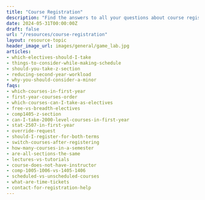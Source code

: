 ```yaml
---
title: "Course Registration"
description: "Find the answers to all your questions about course registration."
date: 2024-05-31T00:00:00Z
draft: false
url: "/resources/course-registration"
layout: resource-topic
header_image_url: images/general/game_lab.jpg
articles:
- which-electives-should-I-take
- things-to-consider-while-making-schedule
- should-you-take-z-section
- reducing-second-year-workload
- why-you-should-consider-a-minor
faqs:
- which-courses-in-first-year
- first-year-courses-order
- which-courses-can-I-take-as-electives
- free-vs-breadth-electives
- comp1405-z-section
- can-I-take-2000-level-courses-in-first-year
- stat-2507-in-first-year
- override-request
- should-I-register-for-both-terms
- switch-courses-after-registering
- how-many-courses-in-a-semester
- are-all-sections-the-same
- lectures-vs-tutorials
- course-does-not-have-instructor
- comp-1005-1006-vs-1405-1406
- scheduled-vs-unscheduled-courses
- what-are-time-tickets
- contact-for-registration-help
---
```

